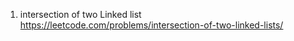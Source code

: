 1. intersection of two Linked list
   https://leetcode.com/problems/intersection-of-two-linked-lists/
